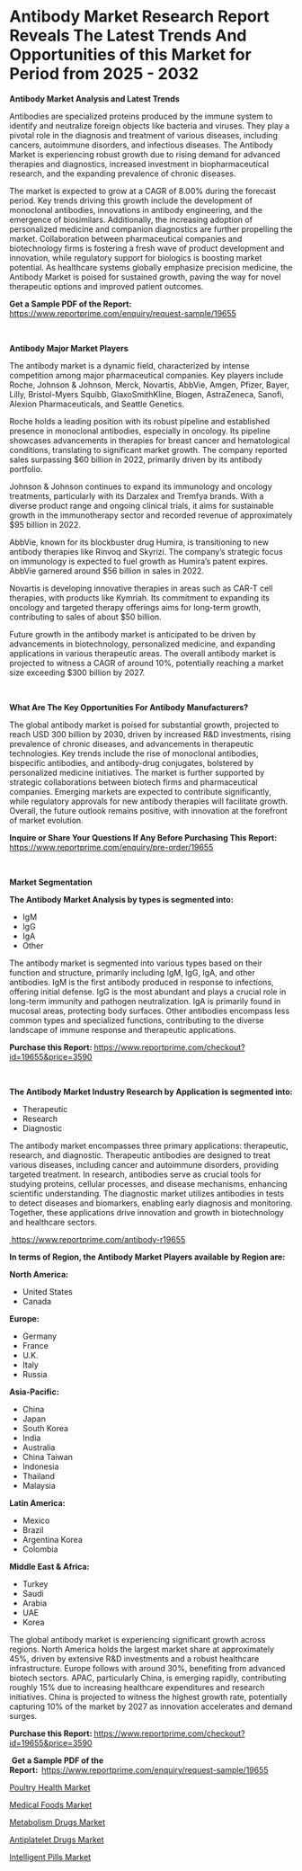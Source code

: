 <p><h1>Antibody Market Research Report Reveals The Latest Trends And Opportunities of this Market for Period from 2025 - 2032</h1></p><p><strong>Antibody Market Analysis and Latest Trends</strong></p>
<p><p>Antibodies are specialized proteins produced by the immune system to identify and neutralize foreign objects like bacteria and viruses. They play a pivotal role in the diagnosis and treatment of various diseases, including cancers, autoimmune disorders, and infectious diseases. The Antibody Market is experiencing robust growth due to rising demand for advanced therapies and diagnostics, increased investment in biopharmaceutical research, and the expanding prevalence of chronic diseases.</p><p>The market is expected to grow at a CAGR of 8.00% during the forecast period. Key trends driving this growth include the development of monoclonal antibodies, innovations in antibody engineering, and the emergence of biosimilars. Additionally, the increasing adoption of personalized medicine and companion diagnostics are further propelling the market. Collaboration between pharmaceutical companies and biotechnology firms is fostering a fresh wave of product development and innovation, while regulatory support for biologics is boosting market potential. As healthcare systems globally emphasize precision medicine, the Antibody Market is poised for sustained growth, paving the way for novel therapeutic options and improved patient outcomes.</p></p>
<p><strong>Get a Sample PDF of the Report:&nbsp;</strong> <a href="https://www.reportprime.com/enquiry/request-sample/19655?utm_campaign=1169&utm_medium=2&utm_source=Github&utm_content=ia&utm_term=20032025&utm_id=antibody">https://www.reportprime.com/enquiry/request-sample/19655</a></p>
<p>&nbsp;</p>
<p><strong>Antibody Major Market Players</strong></p>
<p><p>The antibody market is a dynamic field, characterized by intense competition among major pharmaceutical companies. Key players include Roche, Johnson & Johnson, Merck, Novartis, AbbVie, Amgen, Pfizer, Bayer, Lilly, Bristol-Myers Squibb, GlaxoSmithKline, Biogen, AstraZeneca, Sanofi, Alexion Pharmaceuticals, and Seattle Genetics. </p><p>Roche holds a leading position with its robust pipeline and established presence in monoclonal antibodies, especially in oncology. Its pipeline showcases advancements in therapies for breast cancer and hematological conditions, translating to significant market growth. The company reported sales surpassing $60 billion in 2022, primarily driven by its antibody portfolio.</p><p>Johnson & Johnson continues to expand its immunology and oncology treatments, particularly with its Darzalex and Tremfya brands. With a diverse product range and ongoing clinical trials, it aims for sustainable growth in the immunotherapy sector and recorded revenue of approximately $95 billion in 2022.</p><p>AbbVie, known for its blockbuster drug Humira, is transitioning to new antibody therapies like Rinvoq and Skyrizi. The company’s strategic focus on immunology is expected to fuel growth as Humira’s patent expires. AbbVie garnered around $56 billion in sales in 2022.</p><p>Novartis is developing innovative therapies in areas such as CAR-T cell therapies, with products like Kymriah. Its commitment to expanding its oncology and targeted therapy offerings aims for long-term growth, contributing to sales of about $50 billion.</p><p>Future growth in the antibody market is anticipated to be driven by advancements in biotechnology, personalized medicine, and expanding applications in various therapeutic areas. The overall antibody market is projected to witness a CAGR of around 10%, potentially reaching a market size exceeding $300 billion by 2027.</p></p>
<p>&nbsp;</p>
<p><strong>What Are The Key Opportunities For Antibody Manufacturers?</strong></p>
<p><p>The global antibody market is poised for substantial growth, projected to reach USD 300 billion by 2030, driven by increased R&D investments, rising prevalence of chronic diseases, and advancements in therapeutic technologies. Key trends include the rise of monoclonal antibodies, bispecific antibodies, and antibody-drug conjugates, bolstered by personalized medicine initiatives. The market is further supported by strategic collaborations between biotech firms and pharmaceutical companies. Emerging markets are expected to contribute significantly, while regulatory approvals for new antibody therapies will facilitate growth. Overall, the future outlook remains positive, with innovation at the forefront of market evolution.</p></p>
<p><strong>Inquire or Share Your Questions If Any Before Purchasing This Report:</strong> <a href="https://www.reportprime.com/enquiry/pre-order/19655?utm_campaign=1169&utm_medium=2&utm_source=Github&utm_content=ia&utm_term=20032025&utm_id=antibody">https://www.reportprime.com/enquiry/pre-order/19655</a></p>
<p>&nbsp;</p>
<p><strong>Market Segmentation</strong></p>
<p><strong>The Antibody Market Analysis by types is segmented into:</strong></p>
<p><ul><li>IgM</li><li>IgG</li><li>IgA</li><li>Other</li></ul></p>
<p><p>The antibody market is segmented into various types based on their function and structure, primarily including IgM, IgG, IgA, and other antibodies. IgM is the first antibody produced in response to infections, offering initial defense. IgG is the most abundant and plays a crucial role in long-term immunity and pathogen neutralization. IgA is primarily found in mucosal areas, protecting body surfaces. Other antibodies encompass less common types and specialized functions, contributing to the diverse landscape of immune response and therapeutic applications.</p></p>
<p><strong>Purchase this Report:&nbsp;</strong><a href="https://www.reportprime.com/checkout?id=19655&price=3590&utm_campaign=1169&utm_medium=2&utm_source=Github&utm_content=ia&utm_term=20032025&utm_id=antibody">https://www.reportprime.com/checkout?id=19655&price=3590</a></p>
<p>&nbsp;</p>
<p><strong>The Antibody Market Industry Research by Application is segmented into:</strong></p>
<p><ul><li>Therapeutic</li><li>Research</li><li>Diagnostic</li></ul></p>
<p><p>The antibody market encompasses three primary applications: therapeutic, research, and diagnostic. Therapeutic antibodies are designed to treat various diseases, including cancer and autoimmune disorders, providing targeted treatment. In research, antibodies serve as crucial tools for studying proteins, cellular processes, and disease mechanisms, enhancing scientific understanding. The diagnostic market utilizes antibodies in tests to detect diseases and biomarkers, enabling early diagnosis and monitoring. Together, these applications drive innovation and growth in biotechnology and healthcare sectors.</p></p>
<p><a href="https://www.reportprime.com/antibody-r19655?utm_campaign=1169&utm_medium=2&utm_source=Github&utm_content=ia&utm_term=20032025&utm_id=antibody">&nbsp;https://www.reportprime.com/antibody-r19655</a></p>
<p><strong>In terms of Region, the Antibody Market Players available by Region are:</strong></p>
<p>
    <p> <strong> North America: </strong>
        <ul>
            <li>United States</li>
            <li>Canada</li>
        </ul>
        </p> 
    <p> <strong> Europe: </strong>
        <ul>
            <li>Germany</li>
            <li>France</li>
            <li>U.K.</li>
            <li>Italy</li>
            <li>Russia</li>
        </ul>
        </p> 
    <p> <strong> Asia-Pacific: </strong>
        <ul>
            <li>China</li>
            <li>Japan</li>
            <li>South Korea</li>
            <li>India</li>
            <li>Australia</li>
            <li>China Taiwan</li>
            <li>Indonesia</li>
            <li>Thailand</li>
            <li>Malaysia</li>
        </ul>
        </p> 
    <p> <strong> Latin America: </strong>
        <ul>
            <li>Mexico</li>
            <li>Brazil</li>
            <li>Argentina Korea</li>
            <li>Colombia</li>
        </ul>
        </p> 
    <p> <strong> Middle East & Africa: </strong>
        <ul>
            <li>Turkey</li>
            <li>Saudi</li>
            <li>Arabia</li>
            <li>UAE</li>
            <li>Korea</li>
        </ul>
    </p>
    </p>
<p><p>The global antibody market is experiencing significant growth across regions. North America holds the largest market share at approximately 45%, driven by extensive R&D investments and a robust healthcare infrastructure. Europe follows with around 30%, benefiting from advanced biotech sectors. APAC, particularly China, is emerging rapidly, contributing roughly 15% due to increasing healthcare expenditures and research initiatives. China is projected to witness the highest growth rate, potentially capturing 10% of the market by 2027 as innovation accelerates and demand surges.</p></p>
<p><strong>Purchase this Report: </strong><a href="https://www.reportprime.com/checkout?id=19655&price=3590&utm_campaign=1169&utm_medium=2&utm_source=Github&utm_content=ia&utm_term=20032025&utm_id=antibody">https://www.reportprime.com/checkout?id=19655&price=3590</a></p>
<p>&nbsp;<strong>Get a Sample PDF of the Report:&nbsp;&nbsp;</strong><a href="https://www.reportprime.com/enquiry/request-sample/19655?utm_campaign=1169&utm_medium=2&utm_source=Github&utm_content=ia&utm_term=20032025&utm_id=antibody">https://www.reportprime.com/enquiry/request-sample/19655</a></p>
<p><strong></strong></p>
<p><p><a href="https://github.com/meuskocov/Market-Research-Report-List-1/blob/main/poultry-health-market.md?utm_campaign=1169&utm_medium=2&utm_source=Github&utm_content=ia&utm_term=20032025&utm_id=antibody">Poultry Health Market</a></p><p><a href="https://github.com/genayziben/Market-Research-Report-List-1/blob/main/medical-foods-market.md?utm_campaign=1169&utm_medium=2&utm_source=Github&utm_content=ia&utm_term=20032025&utm_id=antibody">Medical Foods Market</a></p><p><a href="https://github.com/geyangvayora/Market-Research-Report-List-1/blob/main/metabolism-drugs-market.md?utm_campaign=1169&utm_medium=2&utm_source=Github&utm_content=ia&utm_term=20032025&utm_id=antibody">Metabolism Drugs Market</a></p><p><a href="https://github.com/beroxiluwaya/Market-Research-Report-List-1/blob/main/antiplatelet-drugs-market.md?utm_campaign=1169&utm_medium=2&utm_source=Github&utm_content=ia&utm_term=20032025&utm_id=antibody">Antiplatelet Drugs Market</a></p><p><a href="https://github.com/saklpelzami95/Market-Research-Report-List-1/blob/main/intelligent-pills-market.md?utm_campaign=1169&utm_medium=2&utm_source=Github&utm_content=ia&utm_term=20032025&utm_id=antibody">Intelligent Pills Market</a></p></p>